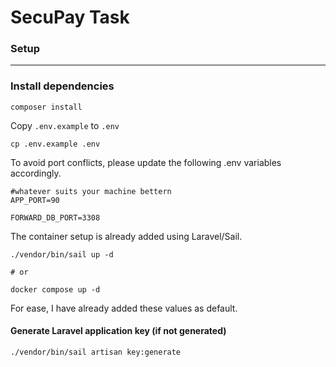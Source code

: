 # SecuPay Task

### Setup

---

### Install dependencies 

```shell
composer install
```

Copy `.env.example` to `.env`
```shell 
cp .env.example .env
```

To avoid port conflicts, please update the following .env variables accordingly.

```shell
#whatever suits your machine bettern
APP_PORT=90

FORWARD_DB_PORT=3308
```

The container setup is already added using Laravel/Sail.

```shell
./vendor/bin/sail up -d

# or

docker compose up -d
```


For ease, I have already added these values as default.

#### Generate Laravel application key (if not generated)

```shell
./vendor/bin/sail artisan key:generate
```

